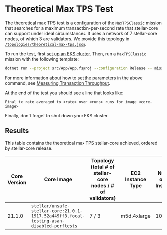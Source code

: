 # Theoretical Max TPS Test

The theoretical max TPS test is a configuration of the `MaxTPSClassic` mission
that searches for a maximum transaction-per-second rate that stellar-core can
support under ideal circumstances. It uses a network of 7 stellar-core nodes, of
which 3 are validators.  We provide this topology in
[`/topologies/theoretical-max-tps.json`](../topologies/theoretical-max-tps.json).

To run the test, first [set up an EKS cluster](eks.md). Then, run a
`MaxTPSClassic` mission with the following template:
```bash
dotnet run --project src/App/App.fsproj --configuration Release -- mission MaxTPSClassic --image=<core-image> --netdelay-image=stellar/sdf-netdelay:latest --pubnet-data=<path-to-repo>/topologies/theoretical-max-tps.json --num-runs=<runs> --tx-rate=<min-tx-rate> --max-tx-rate=<max-tx-rate> --namespace default --ingress-internal-domain=<domain> --ingress-class=nginx
```
For more information about how to set the parameters in the above command, see
[Measuring Transaction Throughput](measuring-transaction-throughput.md).

At the end of the test you should see a line that looks like:
```
Final tx rate averaged to <rate> over <runs> runs for image <core-image>
```

Finally, don't forget to shut down your EKS cluster.

## Results

This table contains the theoretical max TPS stellar-core achieved, ordered by
stellar-core release.

| Core Version | Core Image | Topology (total # of stellar-core nodes / # of validators) | EC2 Instance Type | Number of EC2 Instances | Max TPS |
|--------------|------------|------------------------------------------------------------|-------------------|-------------------------|---------|
| 21.1.0 | `stellar/unsafe-stellar-core:21.0.1-1917.52a449ff3.focal-testing-asan-disabled-perftests` | 7 / 3 | m5d.4xlarge | 10 | 1137 |